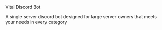 Vital Discord Bot

A single server discord bot designed for large server owners that meets your needs in every category
